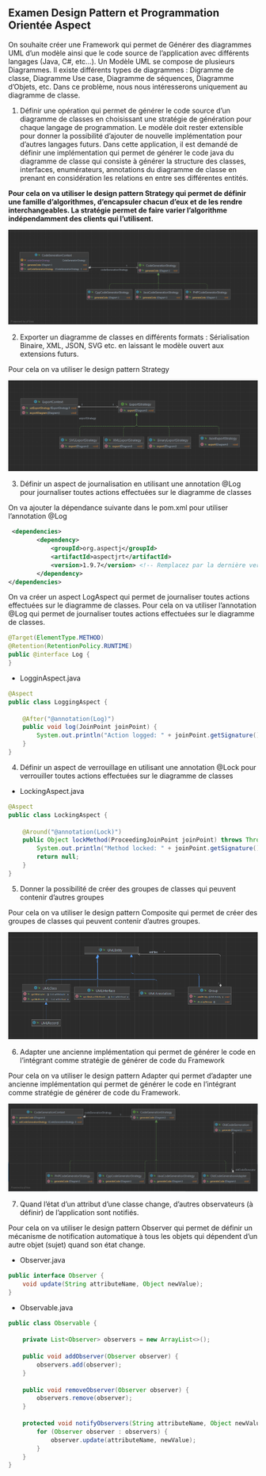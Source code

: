 ## Examen Design Pattern et Programmation Orientée Aspect

On souhaite créer une Framework qui permet de Générer des diagrammes UML d’un modèle ainsi que
le code source de l’application avec différents langages (Java, C#, etc...).
Un Modèle UML se compose de plusieurs Diagrammes. Il existe différents types de diagrammes :
Digramme de classe, Diagramme Use case, Diagramme de séquences, Diagramme d’Objets, etc. Dans
ce problème, nous nous intéresserons uniquement au diagramme de classe.

1. Définir une opération qui permet de générer le code source d’un diagramme de classes en
   choisissant une stratégie de génération pour chaque langage de programmation. Le modèle
   doit rester extensible pour donner la possibilité d’ajouter de nouvelle implémentation pour
   d’autres langages futurs. Dans cette application, il est demandé de définir une implémentation
   qui permet de générer le code java du diagramme de classe qui consiste à générer la structure
   des classes, interfaces, enumérateurs, annotations du diagramme de classe en prenant en
   considération les relations en entre ses différentes entités.

**Pour cela on va utiliser le design pattern Strategy qui permet de définir une famille d’algorithmes,
d’encapsuler chacun d’eux et de les rendre interchangeables. La stratégie permet de faire varier
l’algorithme indépendamment des clients qui l’utilisent.**

![img.png](img.png)


2. Exporter un diagramme de classes en différents formats : Sérialisation Binaire, XML, JSON, SVG
   etc. en laissant le modèle ouvert aux extensions futurs.

Pour cela on va utiliser le design pattern Strategy


![img_1.png](img_1.png)


3. Définir un aspect de journalisation en utilisant une annotation @Log pour journaliser toutes
   actions effectuées sur le diagramme de classes

On va ajouter la dépendance suivante dans le pom.xml pour utiliser l’annotation @Log

```xml
 <dependencies>
        <dependency>
            <groupId>org.aspectj</groupId>
            <artifactId>aspectjrt</artifactId>
            <version>1.9.7</version> <!-- Remplacez par la dernière version disponible -->
        </dependency>
</dependencies>
```

On va créer un aspect LogAspect qui permet de journaliser toutes actions effectuées sur le
diagramme de classes. Pour cela on va utiliser l’annotation @Log qui permet de journaliser
toutes actions effectuées sur le diagramme de classes.

````java
@Target(ElementType.METHOD)
@Retention(RetentionPolicy.RUNTIME)
public @interface Log {
}
````

* LogginAspect.java

````java
@Aspect
public class LoggingAspect {

    @After("@annotation(Log)")
    public void log(JoinPoint joinPoint) {
        System.out.println("Action logged: " + joinPoint.getSignature().toShortString());
    }
}
````

4. Définir un aspect de verrouillage en utilisant une annotation @Lock pour verrouiller toutes
   actions effectuées sur le diagramme de classes
* LockingAspect.java

````java
@Aspect
public class LockingAspect {

    @Around("@annotation(Lock)")
    public Object lockMethod(ProceedingJoinPoint joinPoint) throws Throwable {
        System.out.println("Method locked: " + joinPoint.getSignature().toShortString());
        return null;
    }
}
````
5. Donner la possibilité de créer des groupes de classes qui peuvent contenir d’autres groupes

Pour cela on va utiliser le design pattern Composite qui permet de créer des groupes de classes
qui peuvent contenir d’autres groupes.

![img_2.png](img_2.png)

6. Adapter une ancienne implémentation qui permet de générer le code en l’intégrant comme
   stratégie de générer de code du Framework

Pour cela on va utiliser le design pattern Adapter qui permet d’adapter une ancienne
implémentation qui permet de générer le code en l’intégrant comme stratégie de générer de code
du Framework.

![img_3.png](img_3.png)

7. Quand l’état d’un attribut d’une classe change, d’autres observateurs (à définir) de
   l’application sont notifiés.

Pour cela on va utiliser le design pattern Observer qui permet de définir un mécanisme de
notification automatique à tous les objets qui dépendent d’un autre objet (sujet) quand son état
change.

* Observer.java

````java
public interface Observer {
    void update(String attributeName, Object newValue);
}
````
* Observable.java

````java
public class Observable {

    private List<Observer> observers = new ArrayList<>();

    public void addObserver(Observer observer) {
        observers.add(observer);
    }

    public void removeObserver(Observer observer) {
        observers.remove(observer);
    }

    protected void notifyObservers(String attributeName, Object newValue) {
        for (Observer observer : observers) {
            observer.update(attributeName, newValue);
        }
    }
}
````








